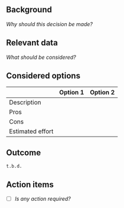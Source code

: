 ## Background

_Why should this decision be made?_

## Relevant data

_What should be considered?_

## Considered options

|                  | Option 1 | Option 2 |
| ---------------- | -------- | -------- |
| Description      |          |          |
| Pros             |          |          |
| Cons             |          |          |
| Estimated effort |          |          |

## Outcome

```
t.b.d.
```

## Action items

- [ ] _Is any action required?_
